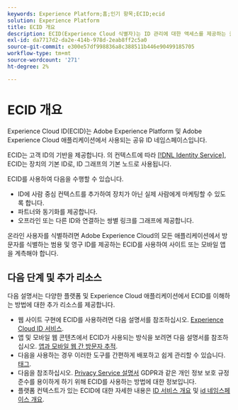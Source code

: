 ```yaml
---
keywords: Experience Platform;홈;인기 항목;ECID;ecid
solution: Experience Platform
title: ECID 개요
description: ECID(Experience Cloud 식별자)는 ID 관리에 대한 액세스를 제공하는 클라이언트측 모듈로서 세 가지 기본 기능을 제공합니다.
exl-id: da7717d2-da2e-414b-978d-2eab8ff2c5a0
source-git-commit: e300e57df998836a8c388511b446e90499185705
workflow-type: tm+mt
source-wordcount: '271'
ht-degree: 2%

---
```


# ECID 개요

Experience Cloud ID(ECID)는 Adobe Experience Platform 및 Adobe Experience Cloud 애플리케이션에서 사용되는 공유 ID 네임스페이스입니다.

ECID는 고객 ID의 기반을 제공합니다. 의 컨텍스트에 따라 [[!DNL Identity Service]](./home.md), ECID는 장치의 기본 ID로, ID 그래프의 기본 노드로 사용됩니다.

ECID를 사용하여 다음을 수행할 수 있습니다.

* ID에 사람 중심 컨텍스트를 추가하여 장치가 아닌 실제 사람에게 마케팅할 수 있도록 합니다.
* 파트너와 동기화를 제공합니다.
* 오프라인 또는 다른 ID와 연결하는 쌍별 링크를 그래프에 제공합니다.

온라인 사용자를 식별하려면 Adobe Experience Cloud의 모든 애플리케이션에서 방문자를 식별하는 범용 및 영구 ID를 제공하는 ECID를 사용하여 사이트 또는 모바일 앱을 계측해야 합니다.

## 다음 단계 및 추가 리소스

다음 설명서는 다양한 플랫폼 및 Experience Cloud 애플리케이션에서 ECID를 이해하는 방법에 대한 추가 리소스를 제공합니다.

* 웹 사이트 구현에 ECID를 사용하려면 다음 설명서를 참조하십시오. [Experience Cloud ID 서비스](https://experienceleague.adobe.com/docs/id-service/using/home.html).
* 앱 및 모바일 웹 콘텐츠에서 ECID가 사용되는 방식을 보려면 다음 설명서를 참조하십시오. [앱과 모바일 웹 간 방문자 추적](https://experienceleague.adobe.com/docs/mobile-services/ios/sdk-reference-ios/hybrid-app.html#sdk-reference-ios).
* 다음을 사용하는 경우 이러한 도구를 간편하게 배포하고 쉽게 관리할 수 있습니다. [태그](../tags/home.md).
* 다음을 참조하십시오. [Privacy Service 설명서](../privacy-service/identity-data.md) GDPR과 같은 개인 정보 보호 규정 준수를 용이하게 하기 위해 ECID를 사용하는 방법에 대한 정보입니다.
* 플랫폼 컨텍스트가 있는 ECID에 대한 자세한 내용은 [ID 서비스 개요](./home.md) 및 [id 네임스페이스 개요](./namespaces.md).